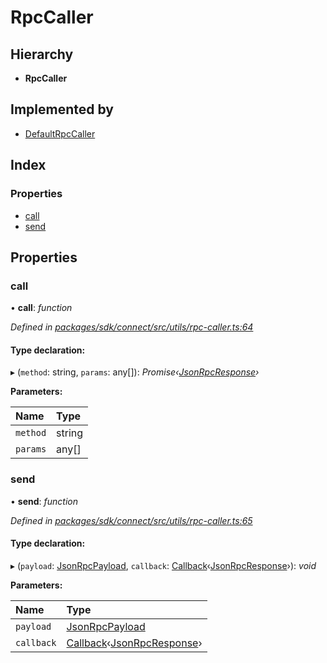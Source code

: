 # RpcCaller

## Hierarchy

* **RpcCaller**

## Implemented by

* [DefaultRpcCaller]()

## Index

### Properties

* [call]()
* [send]()

## Properties

### call

• **call**: _function_

_Defined in_ [_packages/sdk/connect/src/utils/rpc-caller.ts:64_](https://github.com/celo-org/celo-monorepo/blob/master/packages/sdk/connect/src/utils/rpc-caller.ts#L64)

#### Type declaration:

▸ \(`method`: string, `params`: any\[\]\): _Promise‹_[_JsonRpcResponse_]()_›_

**Parameters:**

| Name | Type |
| :--- | :--- |
| `method` | string |
| `params` | any\[\] |

### send

• **send**: _function_

_Defined in_ [_packages/sdk/connect/src/utils/rpc-caller.ts:65_](https://github.com/celo-org/celo-monorepo/blob/master/packages/sdk/connect/src/utils/rpc-caller.ts#L65)

#### Type declaration:

▸ \(`payload`: [JsonRpcPayload](), `callback`: [Callback](_types_.md#callback)‹[JsonRpcResponse]()›\): _void_

**Parameters:**

| Name | Type |
| :--- | :--- |
| `payload` | [JsonRpcPayload]() |
| `callback` | [Callback](_types_.md#callback)‹[JsonRpcResponse]()› |

